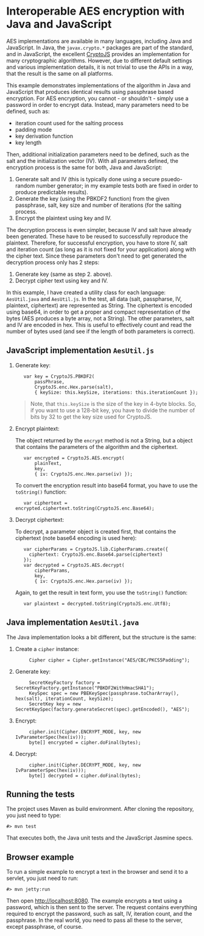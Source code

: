 Interoperable AES encryption with Java and JavaScript
=====================================================

AES implementations are available in many languages, including Java and JavaScript. In Java, the `javax.crypto.*` 
packages are part of the standard, and in JavaScript, the excellent [CryptoJS][1] provides an implementation for many 
cryptographic algorithms. However, due to different default settings and various implementation details, it is not 
trivial to use the APIs in a way, that the result is the same on all platforms.

This example demonstrates implementations of the algorithm in Java and JavaScript that produces identical results using
passphrase based encryption. For AES encryption, you cannot - or shouldn't - simply use a password in order to encrypt
data. Instead, many parameters need to be defined, such as:

* iteration count used for the salting process
* padding mode
* key derivation function
* key length

Then, additional initialization parameters need to be defined, such as the salt and the initialization vector (IV). With
all parameters defined, the encryption process is the same for both, Java and JavaScript:

1. Generate salt and IV (this is typically done using a secure psuedo-random number generator; in my example tests both
are fixed in order to produce predictable results).
2. Generate the key (using the PBKDF2 function) from the given passphrase, salt, key size and number of iterations (for
the salting process.
3. Encrypt the plaintext using key and IV.

The decryption process is even simpler, because IV and salt have already been generated. These have to be reused to 
successfully reproduce the plaintext. Therefore, for successful encryption, you have to store IV, salt and
iteration count (as long as it is not fixed for your application) along with the cipher text. Since these parameters 
don't need to get generated the decryption process only has 2 steps:

1.  Generate key (same as step 2. above).
2.  Decrypt cipher text using key and IV.

In this example, I have created a utility class for each language: `AesUtil.java` and `AesUtil.js`. In the test, all
data (salt, passpharse, IV, plaintext, ciphertext) are represented as String. The ciphertext is encoded using base64,
in order to get a proper and compact representation of the bytes (AES produces a byte array, not a String). The other
parameters, salt and IV are encoded in hex. This is useful to effectively count and read the number of bytes used
(and see if the length of both parameters is correct).

## JavaScript implementation `AesUtil.js`

1. Generate key:

          var key = CryptoJS.PBKDF2(
              passPhrase, 
              CryptoJS.enc.Hex.parse(salt),
              { keySize: this.keySize, iterations: this.iterationCount });

    > Note, that `this.keySize` is the size of the key in 4-byte blocks. So, if you want to use a 128-bit key, you have to 
    divide the number of bits by 32 to get the key size used for CryptoJS.

2. Encrypt plaintext:

    The object returned by the `encrypt` method is not a String, but a object that contains the parameters of the algorithm 
    and the ciphertext.
    
          var encrypted = CryptoJS.AES.encrypt(
              plainText,
              key,
              { iv: CryptoJS.enc.Hex.parse(iv) });

    To convert the encryption result into base64 format, you have to use the `toString()` function:
    
          var ciphertext = encrypted.ciphertext.toString(CryptoJS.enc.Base64);

3. Decrypt ciphertext:

    To decrypt, a parameter object is created first, that contains the ciphertext (note base64 encoding is used here):
    
          var cipherParams = CryptoJS.lib.CipherParams.create({
            ciphertext: CryptoJS.enc.Base64.parse(ciphertext)
          });
          var decrypted = CryptoJS.AES.decrypt(
              cipherParams,
              key,
              { iv: CryptoJS.enc.Hex.parse(iv) });
    
    Again, to get the result in text form, you use the `toString()` function:
    
          var plaintext = decrypted.toString(CryptoJS.enc.Utf8);

## Java implementation `AesUtil.java`

The Java implementation looks a bit different, but the structure is the same:

1. Create a `cipher` instance:

            Cipher cipher = Cipher.getInstance("AES/CBC/PKCS5Padding");

2. Generate key:

            SecretKeyFactory factory = SecretKeyFactory.getInstance("PBKDF2WithHmacSHA1");
            KeySpec spec = new PBEKeySpec(passphrase.toCharArray(), hex(salt), iterationCount, keySize);
            SecretKey key = new SecretKeySpec(factory.generateSecret(spec).getEncoded(), "AES");

3. Encrypt:

            cipher.init(Cipher.ENCRYPT_MODE, key, new IvParameterSpec(hex(iv)));
            byte[] encrypted = cipher.doFinal(bytes);

4. Decrypt:

            cipher.init(Cipher.DECRYPT_MODE, key, new IvParameterSpec(hex(iv)));
            byte[] decrypted = cipher.doFinal(bytes);


## Running the tests

The project uses Maven as build environment. After cloning the repository, you just need to type:

    #> mvn test
    
That executes both, the Java unit tests and the JavaScript Jasmine specs.

## Browser example

To run a simple example to encrypt a text in the browser and send it to a servlet, you just need to run:

    #> mvn jetty:run
    
Then open [http://localhost:8080][2]. The example encrypts a text using a password, which is then sent to
the server. The request contains everything required to encrypt the password, such as salt, IV, iteration count,
and the passphrase. In the real world, you need to pass all these to the server, except passphrase, of 
course. 

 [1]: http://code.google.com/p/crypto-js
 [2]: http://localhost:8080